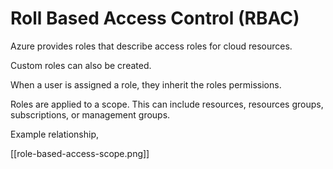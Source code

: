 
# Roll Based Access Control (RBAC)

Azure provides roles that describe access roles for cloud resources.

Custom roles can also be created.

When a user is assigned a role, they inherit the roles permissions.

Roles are applied to a scope. This can include resources, resources groups, subscriptions, or management
groups.

Example relationship,

[[role-based-access-scope.png]]

